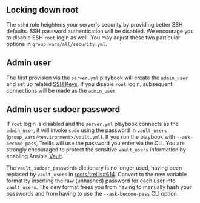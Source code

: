 ---
---
## Locking down root

The `sshd` role heightens your server's security by providing better SSH defaults. SSH password authentication will be disabled. We encourage you to disable SSH `root` login as well. You may adjust these two particular options in `group_vars/all/security.yml`.

## Admin user

The first provision via the `server.yml` playbook will create the `admin_user` and set up related [SSH Keys](https://roots.io/trellis/docs/ssh-keys/). If you disable `root` login, subsequent connections will be made as the `admin_user`.

## Admin user sudoer password

If `root` login is disabled and the `server.yml` playbook connects as the `admin_user`, it will invoke `sudo` using the password in `vault_users` (`group_vars/<environment>/vault.yml`). If you run the playbook with `--ask-become-pass`, Trellis will use the password you enter via the CLI. You are strongly encouraged to protect the sensitive `vault_users` information by enabling Ansible [Vault](https://roots.io/trellis/docs/vault/).

The `vault_sudoer_passwords` dictionary is no longer used, having been replaced by `vault_users` in [roots/trellis#614](https://github.com/roots/trellis/pull/614). Convert to the new variable format by inserting the raw (unhashed) password for each user into `vault_users`. The new format frees you from having to manually hash your passwords and from having to use the `--ask-become-pass` CLI option.
